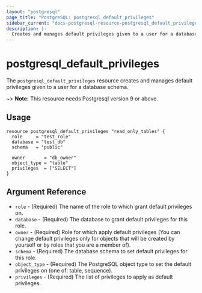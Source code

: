 ```yaml
---
layout: "postgresql"
page_title: "PostgreSQL: postgresql_default_privileges"
sidebar_current: "docs-postgresql-resource-postgresql_default_privileges"
description: |-
  Creates and manages default privileges given to a user for a database schema.
---
```


# postgresql\_default\_privileges

The ``postgresql_default_privileges`` resource creates and manages default privileges given to a user for a database schema.

~> **Note:** This resource needs Postgresql version 9 or above.

## Usage

```hcl
resource postgresql_default_privileges "read_only_tables" {
  role     = "test_role"
  database = "test_db"
  schema   = "public"

  owner       = "db_owner"
  object_type = "table"
  privileges  = ["SELECT"]
}
```

## Argument Reference

* `role` - (Required) The name of the role to which grant default privileges on.
* `database` - (Required) The database to grant default privileges for this role.
* `owner` - (Required) Role for which apply default privileges (You can change default privileges only for objects that will be created by yourself or by roles that you are a member of).
* `schema` - (Required) The database schema to set default privileges for this role.
* `object_type` - (Required) The PostgreSQL object type to set the default privileges on (one of: table, sequence).
* `privileges` - (Required) The list of privileges to apply as default privileges.